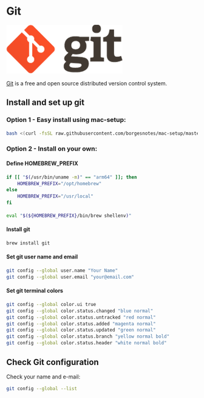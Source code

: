 # Git

![Git](../assets/git.png?raw=true)

[Git](https://git-scm.com) is a free and open source distributed version control system.

## Install and set up git

### Option 1 - Easy install using mac-setup:

```bash
bash <(curl -fsSL raw.githubusercontent.com/borgesnotes/mac-setup/master/install) git
```

### Option 2 - Install on your own:

#### Define HOMEBREW_PREFIX

```bash
if [[ "$(/usr/bin/uname -m)" == "arm64" ]]; then
    HOMEBREW_PREFIX="/opt/homebrew"
else
    HOMEBREW_PREFIX="/usr/local"
fi

eval "$(${HOMEBREW_PREFIX}/bin/brew shellenv)"
```

#### Install git

```bash
brew install git
```

#### Set git user name and email

```bash
git config --global user.name "Your Name"
git config --global user.email "your@email.com"
```

#### Set git terminal colors

```bash
git config --global color.ui true
git config --global color.status.changed "blue normal"
git config --global color.status.untracked "red normal"
git config --global color.status.added "magenta normal"
git config --global color.status.updated "green normal"
git config --global color.status.branch "yellow normal bold"
git config --global color.status.header "white normal bold"
```

## Check Git configuration

Check your name and e-mail:

```bash
git config --global --list
```
